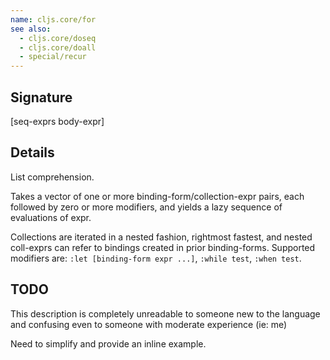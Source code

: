 ```yaml
---
name: cljs.core/for
see also:
  - cljs.core/doseq
  - cljs.core/doall
  - special/recur
---
```


## Signature
[seq-exprs body-expr]


## Details

List comprehension.

Takes a vector of one or more binding-form/collection-expr pairs, each followed
by zero or more modifiers, and yields a lazy sequence of evaluations of expr.

Collections are iterated in a nested fashion, rightmost fastest, and nested
coll-exprs can refer to bindings created in prior binding-forms. Supported
modifiers are: `:let [binding-form expr ...]`, `:while test`, `:when test`.


## TODO

This description is completely unreadable to someone new to the
language and confusing even to someone with moderate experience (ie: me)

Need to simplify and provide an inline example.